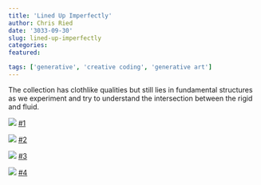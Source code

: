 ```yaml
---
title: 'Lined Up Imperfectly'
author: Chris Ried
date: '3033-09-30'
slug: lined-up-imperfectly
categories:
featured: 

tags: ['generative', 'creative coding', 'generative art']
---
```



The collection has clothlike qualities but still lies in fundamental structures as we experiment and try to understand the intersection between the rigid and fluid.


![](https://live.staticflickr.com/65535/52643863569_95d0f62c31_z_d.jpg)
[#1](https://objkt.com/asset/hicetnunc/783743)

![](https://live.staticflickr.com/65535/52644079718_82939232ff_z_d.jpg)
[#2](https://objkt.com/asset/hicetnunc/783746)

![](https://live.staticflickr.com/65535/52643606966_b32023bf52_z_d.jpg)
[#3](https://objkt.com/asset/hicetnunc/783748)

![](https://live.staticflickr.com/65535/52643100912_892f547cf8_z_d.jpg)
[#4](https://objkt.com/asset/hicetnunc/783752)

